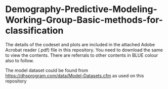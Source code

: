# Demography-Predictive-Modeling-Working-Group-Basic-methods-for-classification

The details of the codeset and plots are included in the attached Adobe Acrobat reader (.pdf) file in this repository. 
You need to download the same to view the contents. There are referrals to other contents in BLUE colour also to follow.

The model dataset could be found from https://dhsprogram.com/data/Model-Datasets.cfm as used on this repository
